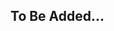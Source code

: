 <!-- # myFetch

## Opgave:

I umd.js filen skal der tilføjes endnu et fallback til de 4 HTTP metoder, vi allerede har skrevet: myFetch.post(), myFetch.get(), myFetch.put() og myFetch.del().

Vi har allerede skrevet fallback efter følgende princip:

```pseudo
Hvis fetch er en funktion {
	udfør en request med fetch
}

ellers {
	udfør en request med XMLHttpRequest
}
```

Nu skal vi tilføje et fallback som gør, at vi også kan lave requests ved hjælp af Node.js. Det vil sige, vi skal kunne lave requests fra et script, som ikke bliver kørt i browseren. Fallbacket skal følge dette princip:

```pseudo
Hvis fetch er en funktion {
	udfør en request med fetch
}

ellers, hvis XMLHttpRequest er en funktion {
	udfør en request med XMLHttpRequest
}

ellers {
	udfør en request med et node.js-baseret request værktøj
}
```

## Tænk over følgende:

Hvordan laver man requests til et web API fra et Node.js script?

Skal dette Node.js-baserede værktøj nævnes øverst i vores UMD-factory som en dependency? -->

## To Be Added...
